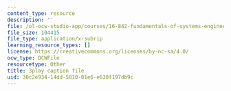 ```yaml
---
content_type: resource
description: ''
file: /ol-ocw-studio-app/courses/16-842-fundamentals-of-systems-engineering-fall-2015/30c2e93414dd581081e6e638f197db9c_rpGJsC5INd4.vtt
file_size: 104415
file_type: application/x-subrip
learning_resource_types: []
license: https://creativecommons.org/licenses/by-nc-sa/4.0/
ocw_type: OCWFile
resourcetype: Other
title: 3play caption file
uid: 30c2e934-14dd-5810-81e6-e638f197db9c
---
```

